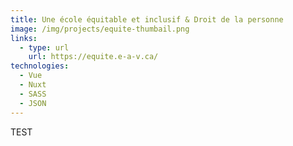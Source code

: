 ```yaml
---
title: Une école équitable et inclusif & Droit de la personne
image: /img/projects/equite-thumbail.png
links:
  - type: url
    url: https://equite.e-a-v.ca/
technologies:
  - Vue
  - Nuxt
  - SASS
  - JSON
---
```

TEST
